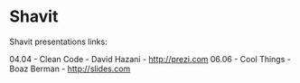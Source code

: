 # Shavit

Shavit presentations links:

04.04 - Clean Code - David Hazani - http://prezi.com
06.06 - Cool Things - Boaz Berman - http://slides.com
